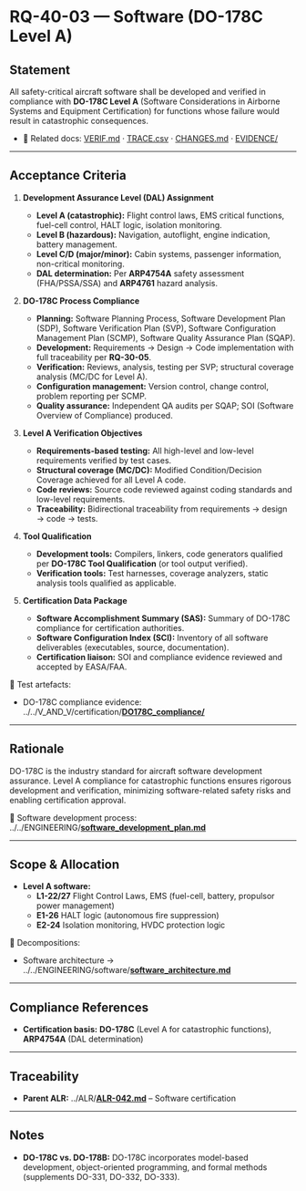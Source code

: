 # RQ-40-03 — Software (DO-178C Level A)

## Statement
All safety-critical aircraft software shall be developed and verified in compliance with **DO-178C Level A** (Software Considerations in Airborne Systems and Equipment Certification) for functions whose failure would result in catastrophic consequences.

- 🔗 Related docs: [VERIF.md](./VERIF.md) · [TRACE.csv](./TRACE.csv) · [CHANGES.md](./CHANGES.md) · [EVIDENCE/](./EVIDENCE/)

---

## Acceptance Criteria
1. **Development Assurance Level (DAL) Assignment**  
   - **Level A (catastrophic):** Flight control laws, EMS critical functions, fuel-cell control, HALT logic, isolation monitoring.  
   - **Level B (hazardous):** Navigation, autoflight, engine indication, battery management.  
   - **Level C/D (major/minor):** Cabin systems, passenger information, non-critical monitoring.  
   - **DAL determination:** Per **ARP4754A** safety assessment (FHA/PSSA/SSA) and **ARP4761** hazard analysis.

2. **DO-178C Process Compliance**  
   - **Planning:** Software Planning Process, Software Development Plan (SDP), Software Verification Plan (SVP), Software Configuration Management Plan (SCMP), Software Quality Assurance Plan (SQAP).  
   - **Development:** Requirements → Design → Code implementation with full traceability per **RQ-30-05**.  
   - **Verification:** Reviews, analysis, testing per SVP; structural coverage analysis (MC/DC for Level A).  
   - **Configuration management:** Version control, change control, problem reporting per SCMP.  
   - **Quality assurance:** Independent QA audits per SQAP; SOI (Software Overview of Compliance) produced.

3. **Level A Verification Objectives**  
   - **Requirements-based testing:** All high-level and low-level requirements verified by test cases.  
   - **Structural coverage (MC/DC):** Modified Condition/Decision Coverage achieved for all Level A code.  
   - **Code reviews:** Source code reviewed against coding standards and low-level requirements.  
   - **Traceability:** Bidirectional traceability from requirements → design → code → tests.

4. **Tool Qualification**  
   - **Development tools:** Compilers, linkers, code generators qualified per **DO-178C Tool Qualification** (or tool output verified).  
   - **Verification tools:** Test harnesses, coverage analyzers, static analysis tools qualified as applicable.

5. **Certification Data Package**  
   - **Software Accomplishment Summary (SAS):** Summary of DO-178C compliance for certification authorities.  
   - **Software Configuration Index (SCI):** Inventory of all software deliverables (executables, source, documentation).  
   - **Certification liaison:** SOI and compliance evidence reviewed and accepted by EASA/FAA.

🔗 Test artefacts:  
- DO-178C compliance evidence: ../../V_AND_V/certification/[**DO178C_compliance/**](../../V_AND_V/certification/DO178C_compliance/)

---

## Rationale
DO-178C is the industry standard for aircraft software development assurance. Level A compliance for catastrophic functions ensures rigorous development and verification, minimizing software-related safety risks and enabling certification approval.

🔗 Software development process: ../../ENGINEERING/[**software_development_plan.md**](../../ENGINEERING/software_development_plan.md)

---

## Scope & Allocation
- **Level A software:**  
  - **L1-22/27** Flight Control Laws, EMS (fuel-cell, battery, propulsor power management)  
  - **E1-26** HALT logic (autonomous fire suppression)  
  - **E2-24** Isolation monitoring, HVDC protection logic

🔗 Decompositions:  
- Software architecture → ../../ENGINEERING/software/[**software_architecture.md**](../../ENGINEERING/software/software_architecture.md)

---

## Compliance References
- **Certification basis:** **DO-178C** (Level A for catastrophic functions), **ARP4754A** (DAL determination)

---

## Traceability
- **Parent ALR:** ../ALR/[**ALR-042.md**](../ALR-042.md) – Software certification

---

## Notes
- **DO-178C vs. DO-178B:** DO-178C incorporates model-based development, object-oriented programming, and formal methods (supplements DO-331, DO-332, DO-333).
